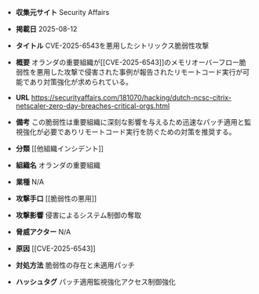 - **収集元サイト**
Security Affairs

- **掲載日**
2025-08-12

- **タイトル**
CVE-2025-6543を悪用したシトリックス脆弱性攻撃

- **概要**
オランダの重要組織が[[CVE-2025-6543]]のメモリオーバーフロー脆弱性を悪用した攻撃で侵害された事例が報告されたリモートコード実行が可能であり対策強化が求められている。

- **URL**
https://securityaffairs.com/181070/hacking/dutch-ncsc-citrix-netscaler-zero-day-breaches-critical-orgs.html

- **備考**
この脆弱性は重要組織に深刻な影響を与えるため迅速なパッチ適用と監視強化が必要でありリモートコード実行を防ぐための対策を推奨する。

- **分類**
[[他組織インシデント]]

- **組織名**
オランダの重要組織

- **業種**
N/A

- **攻撃手口**
[[脆弱性の悪用]]

- **攻撃影響**
侵害によるシステム制御の奪取

- **脅威アクター**
N/A

- **原因**
[[CVE-2025-6543]]

- **対処方法**
脆弱性の存在と未適用パッチ

- **ハッシュタグ**
パッチ適用監視強化アクセス制御強化
